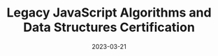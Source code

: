 ---
title: Legacy JavaScript Algorithms and Data Structures Certification
url: https://www.freecodecamp.org/certification/helenclx/javascript-algorithms-and-data-structures
organization: freeCodeCamp
date: 2023-03-21
---
